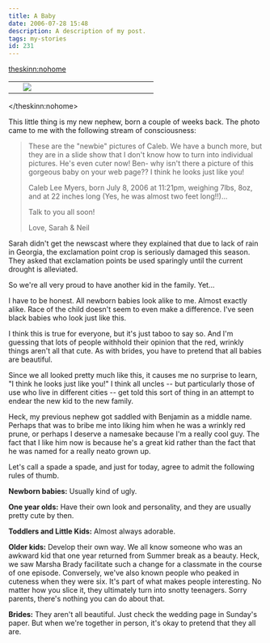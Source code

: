 ```yaml
---
title: A Baby
date: 2006-07-28 15:48
description: A description of my post.
tags: my-stories
id: 231
---
```

<theskinn:nohome><table cellpadding="2" align="center"><tr><td width="5" rowspan="2"><spacer type="block" width="5" height="1"></td><td width="250" ><img src="/img/caleb.jpg"></td></tr></table></theskinn:nohome>

This little thing is my new nephew, born a couple of weeks back.  The photo came to me with the following stream of consciousness:

<blockquote>These are the "newbie" pictures of Caleb. We have a bunch more, but they are in a slide show that I don't know how to turn into individual pictures. He's even cuter now! Ben- why isn't there a picture of this gorgeous baby on your web page?? I think he looks just like you!

Caleb Lee Myers, born July 8, 2006 at 11:21pm, weighing 7lbs, 8oz, and at 22 inches long (Yes, he was almost two feet long!!)...

Talk to you all soon!

Love,
Sarah & Neil</blockquote>


Sarah didn't get the newscast where they explained that due to lack of rain in Georgia, the exclamation point crop is seriously damaged this season.  They asked that exclamation points be used sparingly until the current drought is alleviated.

So we're all very proud to have another kid in the family. Yet...

I have to be honest.  All newborn babies look alike to me.  Almost exactly alike.  Race of the child doesn't seem to even make a difference.  I've seen black babies who look just like this.

I think this is true for everyone, but it's just taboo to say so.  And I'm guessing that lots of people withhold their opinion that the red, wrinkly things aren't all that cute.  As with brides, you have to pretend that all babies are beautiful.

Since we all looked pretty much like this, it causes me no surprise to learn, "I think he looks just like you!"  I think all uncles -- but particularly those of use who live in different cities -- get told this sort of thing in an attempt to endear the new kid to the new family.  

Heck, my previous nephew got saddled with Benjamin as a middle name.  Perhaps that was to bribe me into liking him when he was a wrinkly red prune, or perhaps I deserve a namesake because I'm a really cool guy.  The fact that I like him now is because he's a great kid rather than the fact that he was named for a really neato grown up.

Let's call a spade a spade, and just for today, agree to admit the following rules of thumb.

<b>Newborn babies:</b>  Usually kind of ugly.

<b>One year olds:</b>  Have their own look and personality, and they are usually pretty cute by then.

<b>Toddlers and Little Kids:</b>  Almost always adorable.

<b>Older kids:</b>  Develop their own way.  We all know someone who was an awkward kid that one year returned from Summer break as a beauty.  Heck, we saw Marsha Brady facilitate such a change for a classmate in the course of one episode.  Conversely, we've also known people who peaked in cuteness when they were six.  It's part of what makes people interesting.  No matter how you slice it, they ultimately turn into snotty teenagers.  Sorry parents, there's nothing you can do about that.

<b>Brides:</b>  They aren't all beautiful.  Just check the wedding page in Sunday's paper.  But when we're together in person, it's okay to pretend that they all are.
